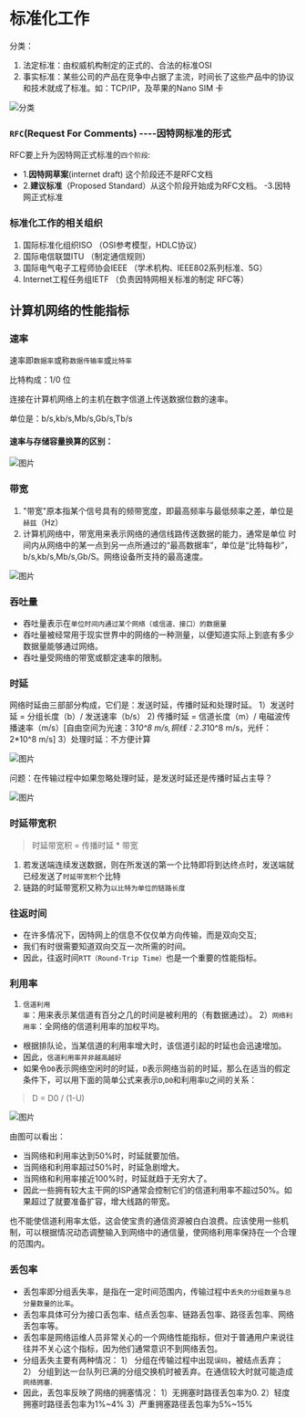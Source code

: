 # 标准化工作
分类：
1. 法定标准：由权威机构制定的正式的、合法的标准OSI
2. 事实标准：某些公司的产品在竞争中占据了主流，时间长了这些产品中的协议和技术就成了标准。如：TCP/IP，及苹果的Nano SIM 卡

 ![分类](../imgs/network/4.jpg)

 ### `RFC`(Request For Comments) ----因特网标准的形式

 RFC要上升为因特网正式标准的`四个阶段`:
  - 1.<b>因特网草案</b>(internet draft) 这个阶段还不是RFC文档
  - 2.<b>建议标准</b>（Proposed Standard）从这个阶段开始成为RFC文档。
  -3.因特网正式标准

### 标准化工作的相关组织

1. 国际标准化组织ISO （OSI参考模型，HDLC协议）
2. 国际电信联盟ITU （制定通信规则）
3. 国际电气电子工程师协会IEEE （学术机构、IEEE802系列标准、5G）
4. Internet工程任务组IETF （负责因特网相关标准的制定 RFC等）

## 计算机网络的性能指标

### 速率

速率即`数据率`或称`数据传输率`或`比特率`

比特构成：1/0 位

连接在计算机网络上的主机在数字信道上传送数据位数的速率。

单位是：b/s,kb/s,Mb/s,Gb/s,Tb/s

#### 速率与存储容量换算的区别：
 ![图片](../imgs/network/5.jpg)

### 带宽

1) "带宽"原本指某个信号具有的频带宽度，即最高频率与最低频率之差，单位是`赫兹`（Hz）
2) 计算机网络中，带宽用来表示网络的通信线路传送数据的能力，通常是单位 时间内从网络中的某一点到另一点所通过的“最高数据率”，单位是“比特每秒”，b/s,kb/s,Mb/s,Gb/S。网络设备所支持的最高速度。

 ![图片](../imgs/network/6.jpg)

 ### 吞吐量

 - 吞吐量表示在`单位时间内通过某个网络（或信道、接口）的数据量`
 - 吞吐量被经常用于现实世界中的网络的一种测量，以便知道实际上到底有多少数据量能够通过网络。
 - 吞吐量受网络的带宽或额定速率的限制。

 ### 时延

 网络时延由三部部分构成，它们是：发送时延，传播时延和处理时延。
 1）发送时延 = 分组长度（b）/ 发送速率（b/s）
 2) 传播时延 = 信道长度（m）/ 电磁波传播速率（m/s）[自由空间为光速：3*10^8 m/s,铜线：2.3*10^8 m/s，光纤：2*10^8 m/s]
 3）处理时延：不方便计算

  ![图片](../imgs/network/7.jpg)

问题：在传输过程中如果忽略处理时延，是发送时延还是传播时延占主导？

  ![图片](../imgs/network/8.jpg)

### 时延带宽积

> 时延带宽积 = 传播时延 * 带宽

1) 若发送端连续发送数据，则在所发送的第一个比特即将到达终点时，发送端就已经发送了`时延带宽积`个比特
2) 链路的时延带宽积又称为`以比特为单位的链路长度`

### 往返时间

- 在许多情况下，因特网上的信息不仅仅单方向传输，而是双向交互;
- 我们有时很需要知道双向交互一次所需的时间。
- 因此，往返时间`RTT（Round-Trip Time）`也是一个重要的性能指标。

### 利用率

1) `信道利用率`：用来表示某信道有百分之几的时间是被利用的（有数据通过）。
2）`网络利用率`：全网络的信道利用率的加权平均。

- 根据排队论，当某信道的利用率增大时，该信道引起的时延也会迅速增加。
- 因此，`信道利用率并非越高越好`
- 如果令`D0`表示网络空闲时的时延，`D`表示网络当前的时延，那么在适当的假定条件下，可以用下面的简单公式来表示`D`,`D0`和利用率`U`之间的关系：
> D = D0 / (1-U)

 ![图片](../imgs/network/9.jpg)

 由图可以看出：
 
 - 当网络和利用率达到50%时，时延就要加倍。
 - 当网络和利用率超过50%时，时延急剧增大。
 - 当网络和利用率接近100%时，时延就趋于无穷大了。
 - 因此一些拥有较大主干网的ISP通常会控制它们的信道利用率不超过50%。如果超过了就要准备扩容，增大线路的带宽。

也不能使信道利用率太低，这会使宝贵的通信资源被白白浪费。应该使用一些机制，可以根据情况动态调整输入到网络中的通信量，使网络利用率保持在一个合理的范围内。

### 丢包率

- 丢包率即分组丢失率，是指在一定时间范围内，传输过程中`丢失的分组数量与总分量数量的比率`。
- 丢包率具体可分为接口丢包率、结点丢包率、链路丢包率、路径丢包率、网络丢包率等。
- 丢包率是网络运维人员非常关心的一个网络性能指标，但对于普通用户来说往往并不关心这个指标，因为他们通常意识不到网络丢包。
- 分组丢失主要有两种情况：
  1） 分组在传输过程中出现`误码`，被结点丢弃；
  2） 分组到达一台队列已满的分组交换机时被丢弃。在通信较大时就可能造成`网络拥塞`.
- 因此，丢包率反映了网络的拥塞情况：
  1）无拥塞时路径丢包率为0.
  2）轻度拥塞时路径丢包率为1%~4%
  3）严重拥塞路径丢包率为5%~15% 




